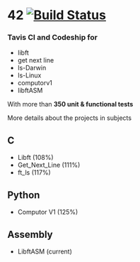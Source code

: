 # 42 [![Build Status](https://travis-ci.org/JulienBalestra/42.svg?branch=master)](https://travis-ci.org/julienbalestra/42)



### Tavis CI and Codeship for
 
* libft
* get next line
* ls-Darwin
* ls-Linux
* computorv1
* libftASM

With more than **350 unit & functional tests**


More details about the projects in subjects

## C

* Libft (108%)
* Get_Next_Line (111%)
* ft_ls (117%)


## Python

* Computor V1 (125%)


## Assembly

* LibftASM (current)

